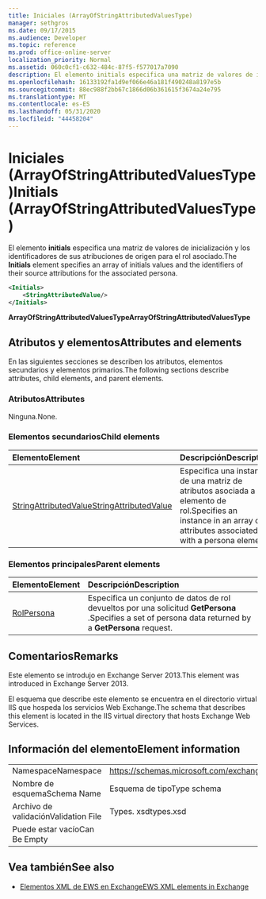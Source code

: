 ```yaml
---
title: Iniciales (ArrayOfStringAttributedValuesType)
manager: sethgros
ms.date: 09/17/2015
ms.audience: Developer
ms.topic: reference
ms.prod: office-online-server
localization_priority: Normal
ms.assetid: 060c0cf1-c632-484c-87f5-f577017a7090
description: El elemento initials especifica una matriz de valores de inicialización y los identificadores de sus atribuciones de origen para el rol asociado.
ms.openlocfilehash: 16133192fa1d9ef066e46a181f490248a8197e5b
ms.sourcegitcommit: 88ec988f2bb67c1866d06b361615f3674a24e795
ms.translationtype: MT
ms.contentlocale: es-ES
ms.lasthandoff: 05/31/2020
ms.locfileid: "44458204"
---
```

# <a name="initials-arrayofstringattributedvaluestype"></a><span data-ttu-id="948a2-103">Iniciales (ArrayOfStringAttributedValuesType)</span><span class="sxs-lookup"><span data-stu-id="948a2-103">Initials (ArrayOfStringAttributedValuesType)</span></span>

<span data-ttu-id="948a2-104">El elemento **initials** especifica una matriz de valores de inicialización y los identificadores de sus atribuciones de origen para el rol asociado.</span><span class="sxs-lookup"><span data-stu-id="948a2-104">The **Initials** element specifies an array of initials values and the identifiers of their source attributions for the associated persona.</span></span> 
  
```XML
<Initials>
    <StringAttributedValue/>
</Initials>
```

 <span data-ttu-id="948a2-105">**ArrayOfStringAttributedValuesType**</span><span class="sxs-lookup"><span data-stu-id="948a2-105">**ArrayOfStringAttributedValuesType**</span></span>
## <a name="attributes-and-elements"></a><span data-ttu-id="948a2-106">Atributos y elementos</span><span class="sxs-lookup"><span data-stu-id="948a2-106">Attributes and elements</span></span>

<span data-ttu-id="948a2-107">En las siguientes secciones se describen los atributos, elementos secundarios y elementos primarios.</span><span class="sxs-lookup"><span data-stu-id="948a2-107">The following sections describe attributes, child elements, and parent elements.</span></span>
  
### <a name="attributes"></a><span data-ttu-id="948a2-108">Atributos</span><span class="sxs-lookup"><span data-stu-id="948a2-108">Attributes</span></span>

<span data-ttu-id="948a2-109">Ninguna.</span><span class="sxs-lookup"><span data-stu-id="948a2-109">None.</span></span>
  
### <a name="child-elements"></a><span data-ttu-id="948a2-110">Elementos secundarios</span><span class="sxs-lookup"><span data-stu-id="948a2-110">Child elements</span></span>

|<span data-ttu-id="948a2-111">**Elemento**</span><span class="sxs-lookup"><span data-stu-id="948a2-111">**Element**</span></span>|<span data-ttu-id="948a2-112">**Descripción**</span><span class="sxs-lookup"><span data-stu-id="948a2-112">**Description**</span></span>|
|:-----|:-----|
|[<span data-ttu-id="948a2-113">StringAttributedValue</span><span class="sxs-lookup"><span data-stu-id="948a2-113">StringAttributedValue</span></span>](stringattributedvalue.md) <br/> |<span data-ttu-id="948a2-114">Especifica una instancia de una matriz de atributos asociada a un elemento de rol.</span><span class="sxs-lookup"><span data-stu-id="948a2-114">Specifies an instance in an array of attributes associated with a persona element.</span></span>  <br/> |
   
### <a name="parent-elements"></a><span data-ttu-id="948a2-115">Elementos principales</span><span class="sxs-lookup"><span data-stu-id="948a2-115">Parent elements</span></span>

|<span data-ttu-id="948a2-116">**Elemento**</span><span class="sxs-lookup"><span data-stu-id="948a2-116">**Element**</span></span>|<span data-ttu-id="948a2-117">**Descripción**</span><span class="sxs-lookup"><span data-stu-id="948a2-117">**Description**</span></span>|
|:-----|:-----|
|[<span data-ttu-id="948a2-118">Rol</span><span class="sxs-lookup"><span data-stu-id="948a2-118">Persona</span></span>](persona.md) <br/> |<span data-ttu-id="948a2-119">Especifica un conjunto de datos de rol devueltos por una solicitud **GetPersona** .</span><span class="sxs-lookup"><span data-stu-id="948a2-119">Specifies a set of persona data returned by a **GetPersona** request.</span></span>  <br/> |
   
## <a name="remarks"></a><span data-ttu-id="948a2-120">Comentarios</span><span class="sxs-lookup"><span data-stu-id="948a2-120">Remarks</span></span>

<span data-ttu-id="948a2-121">Este elemento se introdujo en Exchange Server 2013.</span><span class="sxs-lookup"><span data-stu-id="948a2-121">This element was introduced in Exchange Server 2013.</span></span>
  
<span data-ttu-id="948a2-122">El esquema que describe este elemento se encuentra en el directorio virtual IIS que hospeda los servicios Web Exchange.</span><span class="sxs-lookup"><span data-stu-id="948a2-122">The schema that describes this element is located in the IIS virtual directory that hosts Exchange Web Services.</span></span>
  
## <a name="element-information"></a><span data-ttu-id="948a2-123">Información del elemento</span><span class="sxs-lookup"><span data-stu-id="948a2-123">Element information</span></span>

|||
|:-----|:-----|
|<span data-ttu-id="948a2-124">Namespace</span><span class="sxs-lookup"><span data-stu-id="948a2-124">Namespace</span></span>  <br/> |https://schemas.microsoft.com/exchange/services/2006/types  <br/> |
|<span data-ttu-id="948a2-125">Nombre de esquema</span><span class="sxs-lookup"><span data-stu-id="948a2-125">Schema Name</span></span>  <br/> |<span data-ttu-id="948a2-126">Esquema de tipo</span><span class="sxs-lookup"><span data-stu-id="948a2-126">Type schema</span></span>  <br/> |
|<span data-ttu-id="948a2-127">Archivo de validación</span><span class="sxs-lookup"><span data-stu-id="948a2-127">Validation File</span></span>  <br/> |<span data-ttu-id="948a2-128">Types. xsd</span><span class="sxs-lookup"><span data-stu-id="948a2-128">types.xsd</span></span>  <br/> |
|<span data-ttu-id="948a2-129">Puede estar vacío</span><span class="sxs-lookup"><span data-stu-id="948a2-129">Can Be Empty</span></span>  <br/> ||
   
## <a name="see-also"></a><span data-ttu-id="948a2-130">Vea también</span><span class="sxs-lookup"><span data-stu-id="948a2-130">See also</span></span>



- [<span data-ttu-id="948a2-131">Elementos XML de EWS en Exchange</span><span class="sxs-lookup"><span data-stu-id="948a2-131">EWS XML elements in Exchange</span></span>](ews-xml-elements-in-exchange.md)

